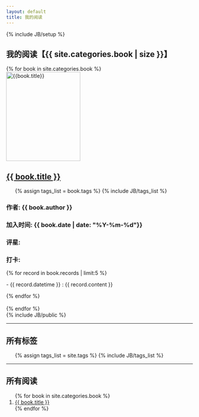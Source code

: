 ```yaml
---
layout: default
title: 我的阅读
---
```

{% include JB/setup %}
<div class="row">
    <div class="span9">
        <h2>我的阅读【{{ site.categories.book | size }}】</h2>
        {% for book in site.categories.book %}
            <div class="thumbnail row-fluid">
                <div class="span3">
                    <a href="{{ book.url }}"> 
                        <img style="width: 200px; height: 240px;" class="img-rounded" alt="{{book.title}}" src="{{ HOME_PATH }}book/covers/{{ book.cover }}">
                    </a>
                </div>
                <div class="caption span7">
                     <h2><a href="{{ book.url }}">{{ book.title }}</a></h2>
                     <ul class="tag_box inline">
                        {% assign tags_list = book.tags %}
                        {% include JB/tags_list %}
                     </ul>
                     <h3>作者: {{ book.author }}</h3>
                     <h3>加入时间: {{ book.date | date: "%Y-%m-%d"}}</h3>
                     <h3>评星: <span class="allstar{{ book.star }}"></span></h3>
                     <h3>打卡:</h3>
                     {% for record in book.records | limit:5 %}
                       <p> - {{ record.datetime }} : {{ record.content }}</p>
                     {% endfor %}
                </div>
            </div>
            <br>
        {% endfor %}
    </div>
    <div class="span3">
        {% include JB/public %}
        <hr>
        <div class="span3">
            <h2>所有标签</h2>
            <ul class="tag_box inline">
            {% assign tags_list = site.tags %}
            {% include JB/tags_list %}
            </ul>
        </div>
        <hr>
        <div class="span3">
            <h2>所有阅读</h2>
            <ol>
                {% for book in site.categories.book %}
                <li><a href="{{ book.url }}">{{ book.title }}</a></li>
                {% endfor %}
            </ol>
        </div>
    </div>
</div>


